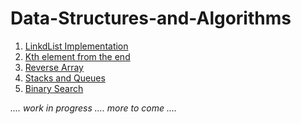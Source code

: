 # Data-Structures-and-Algorithms

1. [LinkdList Implementation](https://github.com/Rhiannon98/Algorithms_and_Data_Structures/tree/master/Data-Structures/LinkList)
2. [Kth element from the end](https://github.com/Rhiannon98/Algorithms_and_Data_Structures/tree/master/Challenges/KthElementFromEnd)
3. [Reverse Array](https://github.com/Rhiannon98/Algorithms_and_Data_Structures/tree/master/Challenges/ReverseArray)
4. [Stacks and Queues](https://github.com/Rhiannon98/Algorithms_and_Data_Structures/tree/master/Data-Structures/Stacks-and-Queues)
5. [Binary Search]()

*.... work in progress .... more to come ....*